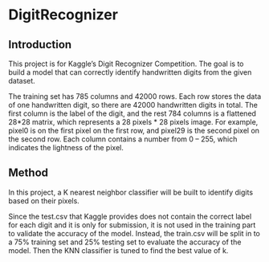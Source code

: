# DigitRecognizer

## Introduction


This project is for Kaggle’s Digit Recognizer Competition. The goal is to build a model that can correctly identify handwritten digits from the given dataset.

The training set has 785 columns and 42000 rows. Each row stores the data of one handwritten digit, so there are 42000 handwritten digits in total. The first column is the label of the digit, and the rest 784 columns is a flattened 28*28 matrix, which represents a 28 pixels * 28 pixels image. For example, pixel0 is on the first pixel on the first row, and pixel29 is the second pixel on the second row. Each column contains a number from 0 – 255, which indicates the lightness of the pixel. 


## Method

In this project, a K nearest neighbor classifier will be built to identify digits based on their pixels. 

Since the test.csv that Kaggle provides does not contain the correct label for each digit and it is only for submission, it is not used in the training part to validate the accuracy of the model. Instead, the train.csv will be split in to a 75% training set and 25% testing set to evaluate the accuracy of the model. Then the KNN classifier is tuned to find the best value of k. 

